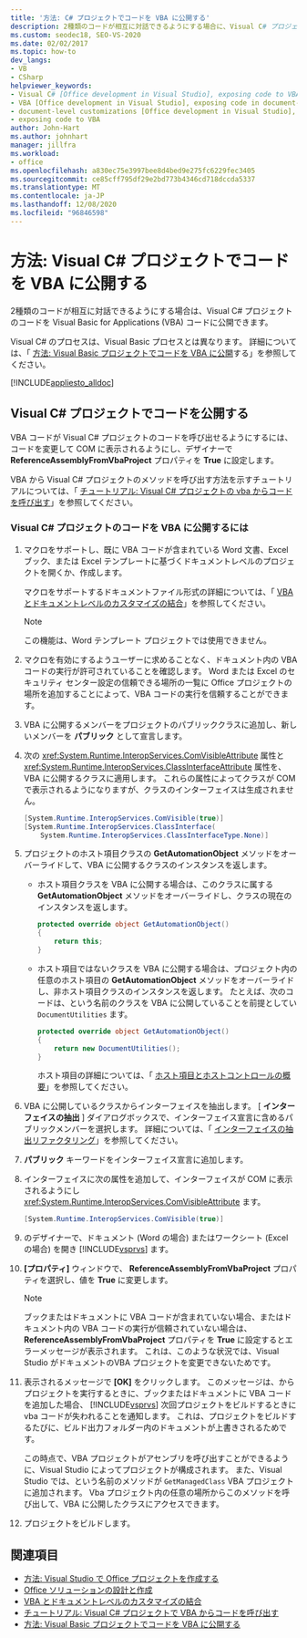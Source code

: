 ```yaml
---
title: '方法: C# プロジェクトでコードを VBA に公開する'
description: 2種類のコードが相互に対話できるようにする場合に、Visual C# プロジェクトのコードを Visual Basic for Applications (VBA) コードに公開する方法について説明します。
ms.custom: seodec18, SEO-VS-2020
ms.date: 02/02/2017
ms.topic: how-to
dev_langs:
- VB
- CSharp
helpviewer_keywords:
- Visual C# [Office development in Visual Studio], exposing code to VBA
- VBA [Office development in Visual Studio], exposing code in document-level customizations
- document-level customizations [Office development in Visual Studio], exposing code
- exposing code to VBA
author: John-Hart
ms.author: johnhart
manager: jillfra
ms.workload:
- office
ms.openlocfilehash: a830ec75e3997bee8d4bed9e275fc6229fec3405
ms.sourcegitcommit: ce85cff795df29e2bd773b4346cd718dccda5337
ms.translationtype: MT
ms.contentlocale: ja-JP
ms.lasthandoff: 12/08/2020
ms.locfileid: "96846598"
---
```

# <a name="how-to-expose-code-to-vba-in-a-visual-c-project"></a>方法: Visual C# プロジェクトでコードを VBA に公開する
  2種類のコードが相互に対話できるようにする場合は、Visual C# プロジェクトのコードを Visual Basic for Applications (VBA) コードに公開できます。

 Visual C# のプロセスは、Visual Basic プロセスとは異なります。 詳細については、「 [方法: Visual Basic プロジェクトでコードを VBA に公開](../vsto/how-to-expose-code-to-vba-in-a-visual-basic-project.md)する」を参照してください。

 [!INCLUDE[appliesto_alldoc](../vsto/includes/appliesto-alldoc-md.md)]

## <a name="expose-code-in-a-visual-c-project"></a>Visual C# プロジェクトでコードを公開する
 VBA コードが Visual C# プロジェクトのコードを呼び出せるようにするには、コードを変更して COM に表示されるようにし、デザイナーで **ReferenceAssemblyFromVbaProject** プロパティを **True** に設定します。

 VBA から Visual C# プロジェクトのメソッドを呼び出す方法を示すチュートリアルについては、「 [チュートリアル: Visual C&#35; プロジェクトの vba からコードを呼び出す](../vsto/walkthrough-calling-code-from-vba-in-a-visual-csharp-project.md)」を参照してください。

### <a name="to-expose-code-in-a-visual-c-project-to-vba"></a>Visual C# プロジェクトのコードを VBA に公開するには

1. マクロをサポートし、既に VBA コードが含まれている Word 文書、Excel ブック、または Excel テンプレートに基づくドキュメントレベルのプロジェクトを開くか、作成します。

    マクロをサポートするドキュメントファイル形式の詳細については、「 [VBA とドキュメントレベルのカスタマイズの結合](../vsto/combining-vba-and-document-level-customizations.md)」を参照してください。

   > [!NOTE]
   > この機能は、Word テンプレート プロジェクトでは使用できません。

2. マクロを有効にするようユーザーに求めることなく、ドキュメント内の VBA コードの実行が許可されていることを確認します。 Word または Excel のセキュリティ センター設定の信頼できる場所の一覧に Office プロジェクトの場所を追加することによって、VBA コードの実行を信頼することができます。

3. VBA に公開するメンバーをプロジェクトのパブリッククラスに追加し、新しいメンバーを **パブリック** として宣言します。

4. 次の <xref:System.Runtime.InteropServices.ComVisibleAttribute> 属性と <xref:System.Runtime.InteropServices.ClassInterfaceAttribute> 属性を、VBA に公開するクラスに適用します。 これらの属性によってクラスが COM で表示されるようになりますが、クラスのインターフェイスは生成されません。

   ```csharp
   [System.Runtime.InteropServices.ComVisible(true)]
   [System.Runtime.InteropServices.ClassInterface(
       System.Runtime.InteropServices.ClassInterfaceType.None)]
   ```

5. プロジェクトのホスト項目クラスの **GetAutomationObject** メソッドをオーバーライドして、VBA に公開するクラスのインスタンスを返します。

   - ホスト項目クラスを VBA に公開する場合は、このクラスに属する **GetAutomationObject** メソッドをオーバーライドし、クラスの現在のインスタンスを返します。

     ```csharp
     protected override object GetAutomationObject()
     {
         return this;
     }
     ```

   - ホスト項目ではないクラスを VBA に公開する場合は、プロジェクト内の任意のホスト項目の **GetAutomationObject** メソッドをオーバーライドし、非ホスト項目クラスのインスタンスを返します。 たとえば、次のコードは、という名前のクラスを VBA に公開していることを前提としてい `DocumentUtilities` ます。

     ```csharp
     protected override object GetAutomationObject()
     {
         return new DocumentUtilities();
     }
     ```

     ホスト項目の詳細については、「 [ホスト項目とホストコントロールの概要](../vsto/host-items-and-host-controls-overview.md)」を参照してください。

6. VBA に公開しているクラスからインターフェイスを抽出します。 [ **インターフェイスの抽出** ] ダイアログボックスで、インターフェイス宣言に含めるパブリックメンバーを選択します。 詳細については、「 [インターフェイスの抽出リファクタリング](../ide/reference/extract-interface.md)」を参照してください。

7. **パブリック** キーワードをインターフェイス宣言に追加します。

8. インターフェイスに次の属性を追加して、インターフェイスが COM に表示されるようにし <xref:System.Runtime.InteropServices.ComVisibleAttribute> ます。

   ```csharp
   [System.Runtime.InteropServices.ComVisible(true)]
   ```

9. のデザイナーで、ドキュメント (Word の場合) またはワークシート (Excel の場合) を開き [!INCLUDE[vsprvs](../sharepoint/includes/vsprvs-md.md)] ます。

10. **[プロパティ]** ウィンドウで、 **ReferenceAssemblyFromVbaProject** プロパティを選択し、値を **True** に変更します。

    > [!NOTE]
    > ブックまたはドキュメントに VBA コードが含まれていない場合、またはドキュメント内の VBA コードの実行が信頼されていない場合は、 **ReferenceAssemblyFromVbaProject** プロパティを **True** に設定するとエラーメッセージが表示されます。 これは、このような状況では、Visual Studio がドキュメントのVBA プロジェクトを変更できないためです。

11. 表示されるメッセージで **[OK]** をクリックします。 このメッセージは、からプロジェクトを実行するときに、ブックまたはドキュメントに VBA コードを追加した場合、 [!INCLUDE[vsprvs](../sharepoint/includes/vsprvs-md.md)] 次回プロジェクトをビルドするときに vba コードが失われることを通知します。 これは、プロジェクトをビルドするたびに、ビルド出力フォルダー内のドキュメントが上書きされるためです。

     この時点で、VBA プロジェクトがアセンブリを呼び出すことができるように、Visual Studio によってプロジェクトが構成されます。 また、Visual Studio では、という名前のメソッドが `GetManagedClass` VBA プロジェクトに追加されます。 Vba プロジェクト内の任意の場所からこのメソッドを呼び出して、VBA に公開したクラスにアクセスできます。

12. プロジェクトをビルドします。

## <a name="see-also"></a>関連項目
- [方法: Visual Studio で Office プロジェクトを作成する](../vsto/how-to-create-office-projects-in-visual-studio.md)
- [Office ソリューションの設計と作成](../vsto/designing-and-creating-office-solutions.md)
- [VBA とドキュメントレベルのカスタマイズの結合](../vsto/combining-vba-and-document-level-customizations.md)
- [チュートリアル: Visual C&#35; プロジェクトで VBA からコードを呼び出す](../vsto/walkthrough-calling-code-from-vba-in-a-visual-csharp-project.md)
- [方法: Visual Basic プロジェクトでコードを VBA に公開する](../vsto/how-to-expose-code-to-vba-in-a-visual-basic-project.md)
